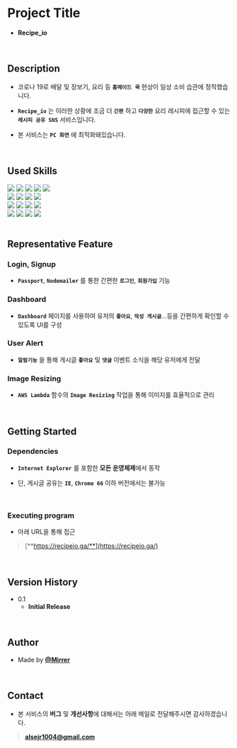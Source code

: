 # Project Title

* **Recipe_io**


<br />

## Description

* 코로나 19로 배달 및 장보기, 요리 등 **`홈메이드 쿡`** 현상이 일상 소비 습관에 정착했습니다.

* **`Recipe_io`** 는 이러한 상황에 조금 더 **`간편`** 하고 **`다양한`** 요리 레시피에 접근할 수 있는 **`레시피 공유 SNS`** 서비스입니다.

* 본 서비스는 **`PC 화면`** 에 최적화돼있습니다.

<br />


## Used Skills

<div style={{display: 'flex'}}>
   <img src="https://img.shields.io/badge/HTML-bcbcbc?style=flat-square&logo=HTML5&logoColor=white"/>
   <img src="https://img.shields.io/badge/CSS-bcbcbc?style=flat-square&logo=CSS3&logoColor=white"/>
   <img src="https://img.shields.io/badge/JAVASCRIPT-bcbcbc?style=flat-square&logo=JavaScript&logoColor=white"/>
   <img src="https://img.shields.io/badge/ANT DESIGN-bcbcbc?style=flat-square&logo=Ant Design&logoColor=white"/>
   <img src="https://img.shields.io/badge/STYLED COMPONENTS-bcbcbc?style=flat-square&logo=styled-components&logoColor=white"/>
</div>

<div style={{display: 'flex'}}>
   <img src="https://img.shields.io/badge/REACT-bcbcbc?style=flat-square&logo=React&logoColor=white"/>
   <img src="https://img.shields.io/badge/REDUX-bcbcbc?style=flat-square&logo=Redux&logoColor=white"/>
   <img src="https://img.shields.io/badge/REDUX SAGA-bcbcbc?style=flat-square&logo=Redux-Saga&logoColor=white"/>
   <img src="https://img.shields.io/badge/NEXT.JS-bcbcbc?style=flat-square&logo=Next.js&logoColor=white"/>   
</div>

<div style={{display: 'flex'}}>
   <img src="https://img.shields.io/badge/NODE.JS-bcbcbc?style=flat-square&logo=Node.js&logoColor=white"/>
   <img src="https://img.shields.io/badge/EXPRESS-bcbcbc?style=flat-square&logo=Express&logoColor=white"/>
   <img src="https://img.shields.io/badge/SEQUELIZE-bcbcbc?style=flat-square&logo=Sequelize&logoColor=white"/>
   <img src="https://img.shields.io/badge/MYSQL-bcbcbc?style=flat-square&logo=MySQL&logoColor=white"/>
</div>

<div style={{display: 'flex'}}>
   <img src="https://img.shields.io/badge/GIT-bcbcbc?style=flat-square&logo=Git&logoColor=white"/>
   <img src="https://img.shields.io/badge/GITHUB-bcbcbc?style=flat-square&logo=GitHub&logoColor=white"/>
   <img src="https://img.shields.io/badge/AWS-bcbcbc?style=flat-square&logo=Amazon AWS&logoColor=white"/>
   <img src="https://img.shields.io/badge/LAMBDA-bcbcbc?style=flat-square&logo=AWS Lambda&logoColor=white"/>
</div>


<br />


## Representative Feature

### Login, Signup

* **`Passport`**, **`Nodemailer`** 를 통한 간편한 **`로그인`**, **`회원가입`** 기능

### Dashboard

* **`Dashboard`** 페이지를 사용하여 유저의 **`좋아요`**, **`작성 게시글`**...등을 간편하게 확인할 수 있도록 UI를 구성

### User Alert

* **`알람기능`** 을 통해 게시글 **`좋아요`** 및 **`댓글`** 이벤트 소식을 해당 유저에게 전달

### Image Resizing

* **`AWS Lambda`** 함수의 **`Image Resizing`** 작업을 통해 이미지를 효율적으로 관리


<br />


## Getting Started

### Dependencies

* **`Internet Explorer`** 를 포함한 **모든 운영체제**에서 동작

* 단, 게시글 공유는 **`IE`**, **`Chrome 66`** 이하 버전에서는 불가능


<br />


### Executing program

* 아래 URL을 통해 접근

> [**https://recipeio.ga/**](https://recipeio.ga/)


<br />


## Version History

* 0.1
    * **Initial Release**


<br />


## Author

* Made by [**@Mirrer**](https://www.instagram.com/mirrerlike_/)


<br />


## Contact

* 본 서비스의 **버그** 및 **개선사항**에 대해서는 아래 메일로 전달해주시면 감사하겠습니다.

> [**alsejr1004@gmail.com**](mailto:alsejr1004@gmail.com)


<br />
